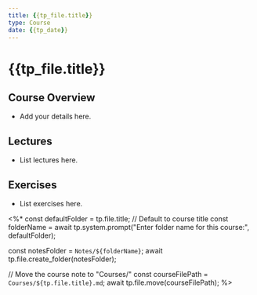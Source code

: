 ```yaml
---
title: {{tp_file.title}}
type: Course
date: {{tp_date}}
---
```


# {{tp_file.title}}

## Course Overview
- Add your details here.

## Lectures
- List lectures here.

## Exercises
- List exercises here.

<%*
const defaultFolder = tp.file.title; // Default to course title
const folderName = await tp.system.prompt("Enter folder name for this course:", defaultFolder);

const notesFolder = `Notes/${folderName}`;
await tp.file.create_folder(notesFolder);

// Move the course note to "Courses/"
const courseFilePath = `Courses/${tp.file.title}.md`;
await tp.file.move(courseFilePath);
%>
